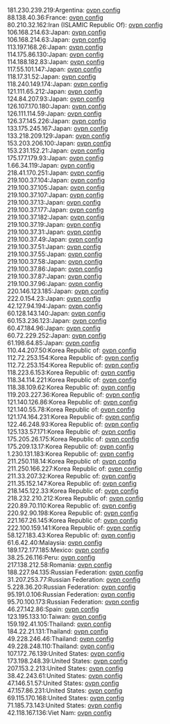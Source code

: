181.230.239.219:Argentina: [ovpn config](vpn/181_230_239_219.ovpn)  
88.138.40.36:France: [ovpn config](vpn/88_138_40_36.ovpn)  
80.210.32.162:Iran (ISLAMIC Republic Of): [ovpn config](vpn/80_210_32_162.ovpn)  
106.168.214.63:Japan: [ovpn config](vpn/106_168_214_63.ovpn)  
106.168.214.63:Japan: [ovpn config](vpn/106_168_214_63.ovpn)  
113.197.168.26:Japan: [ovpn config](vpn/113_197_168_26.ovpn)  
114.175.86.130:Japan: [ovpn config](vpn/114_175_86_130.ovpn)  
114.188.182.83:Japan: [ovpn config](vpn/114_188_182_83.ovpn)  
117.55.101.147:Japan: [ovpn config](vpn/117_55_101_147.ovpn)  
118.17.31.52:Japan: [ovpn config](vpn/118_17_31_52.ovpn)  
118.240.149.174:Japan: [ovpn config](vpn/118_240_149_174.ovpn)  
121.111.65.212:Japan: [ovpn config](vpn/121_111_65_212.ovpn)  
124.84.207.93:Japan: [ovpn config](vpn/124_84_207_93.ovpn)  
126.107.170.180:Japan: [ovpn config](vpn/126_107_170_180.ovpn)  
126.111.114.59:Japan: [ovpn config](vpn/126_111_114_59.ovpn)  
126.37.145.226:Japan: [ovpn config](vpn/126_37_145_226.ovpn)  
133.175.245.167:Japan: [ovpn config](vpn/133_175_245_167.ovpn)  
133.218.209.129:Japan: [ovpn config](vpn/133_218_209_129.ovpn)  
153.203.206.100:Japan: [ovpn config](vpn/153_203_206_100.ovpn)  
153.231.152.21:Japan: [ovpn config](vpn/153_231_152_21.ovpn)  
175.177.179.93:Japan: [ovpn config](vpn/175_177_179_93.ovpn)  
1.66.34.119:Japan: [ovpn config](vpn/1_66_34_119.ovpn)  
218.41.170.251:Japan: [ovpn config](vpn/218_41_170_251.ovpn)  
219.100.37.104:Japan: [ovpn config](vpn/219_100_37_104.ovpn)  
219.100.37.105:Japan: [ovpn config](vpn/219_100_37_105.ovpn)  
219.100.37.107:Japan: [ovpn config](vpn/219_100_37_107.ovpn)  
219.100.37.13:Japan: [ovpn config](vpn/219_100_37_13.ovpn)  
219.100.37.177:Japan: [ovpn config](vpn/219_100_37_177.ovpn)  
219.100.37.182:Japan: [ovpn config](vpn/219_100_37_182.ovpn)  
219.100.37.19:Japan: [ovpn config](vpn/219_100_37_19.ovpn)  
219.100.37.31:Japan: [ovpn config](vpn/219_100_37_31.ovpn)  
219.100.37.49:Japan: [ovpn config](vpn/219_100_37_49.ovpn)  
219.100.37.51:Japan: [ovpn config](vpn/219_100_37_51.ovpn)  
219.100.37.55:Japan: [ovpn config](vpn/219_100_37_55.ovpn)  
219.100.37.58:Japan: [ovpn config](vpn/219_100_37_58.ovpn)  
219.100.37.86:Japan: [ovpn config](vpn/219_100_37_86.ovpn)  
219.100.37.87:Japan: [ovpn config](vpn/219_100_37_87.ovpn)  
219.100.37.96:Japan: [ovpn config](vpn/219_100_37_96.ovpn)  
220.146.123.185:Japan: [ovpn config](vpn/220_146_123_185.ovpn)  
222.0.154.23:Japan: [ovpn config](vpn/222_0_154_23.ovpn)  
42.127.94.194:Japan: [ovpn config](vpn/42_127_94_194.ovpn)  
60.128.143.140:Japan: [ovpn config](vpn/60_128_143_140.ovpn)  
60.153.236.123:Japan: [ovpn config](vpn/60_153_236_123.ovpn)  
60.47.184.96:Japan: [ovpn config](vpn/60_47_184_96.ovpn)  
60.72.229.252:Japan: [ovpn config](vpn/60_72_229_252.ovpn)  
61.198.64.85:Japan: [ovpn config](vpn/61_198_64_85.ovpn)  
110.44.207.50:Korea Republic of: [ovpn config](vpn/110_44_207_50.ovpn)  
112.72.253.154:Korea Republic of: [ovpn config](vpn/112_72_253_154.ovpn)  
112.72.253.154:Korea Republic of: [ovpn config](vpn/112_72_253_154.ovpn)  
118.223.6.153:Korea Republic of: [ovpn config](vpn/118_223_6_153.ovpn)  
118.34.114.221:Korea Republic of: [ovpn config](vpn/118_34_114_221.ovpn)  
118.38.109.62:Korea Republic of: [ovpn config](vpn/118_38_109_62.ovpn)  
119.203.227.36:Korea Republic of: [ovpn config](vpn/119_203_227_36.ovpn)  
121.140.126.86:Korea Republic of: [ovpn config](vpn/121_140_126_86.ovpn)  
121.140.55.78:Korea Republic of: [ovpn config](vpn/121_140_55_78.ovpn)  
121.174.164.231:Korea Republic of: [ovpn config](vpn/121_174_164_231.ovpn)  
122.46.248.93:Korea Republic of: [ovpn config](vpn/122_46_248_93.ovpn)  
125.133.57.171:Korea Republic of: [ovpn config](vpn/125_133_57_171.ovpn)  
175.205.26.175:Korea Republic of: [ovpn config](vpn/175_205_26_175.ovpn)  
175.209.13.17:Korea Republic of: [ovpn config](vpn/175_209_13_17.ovpn)  
1.230.131.183:Korea Republic of: [ovpn config](vpn/1_230_131_183.ovpn)  
211.250.118.14:Korea Republic of: [ovpn config](vpn/211_250_118_14.ovpn)  
211.250.166.227:Korea Republic of: [ovpn config](vpn/211_250_166_227.ovpn)  
211.33.207.32:Korea Republic of: [ovpn config](vpn/211_33_207_32.ovpn)  
211.35.152.147:Korea Republic of: [ovpn config](vpn/211_35_152_147.ovpn)  
218.145.122.33:Korea Republic of: [ovpn config](vpn/218_145_122_33.ovpn)  
218.232.210.212:Korea Republic of: [ovpn config](vpn/218_232_210_212.ovpn)  
220.89.70.110:Korea Republic of: [ovpn config](vpn/220_89_70_110.ovpn)  
220.92.90.198:Korea Republic of: [ovpn config](vpn/220_92_90_198.ovpn)  
221.167.26.145:Korea Republic of: [ovpn config](vpn/221_167_26_145.ovpn)  
222.100.159.141:Korea Republic of: [ovpn config](vpn/222_100_159_141.ovpn)  
58.127.183.43:Korea Republic of: [ovpn config](vpn/58_127_183_43.ovpn)  
61.6.42.40:Malaysia: [ovpn config](vpn/61_6_42_40.ovpn)  
189.172.177.185:Mexico: [ovpn config](vpn/189_172_177_185.ovpn)  
38.25.26.116:Peru: [ovpn config](vpn/38_25_26_116.ovpn)  
217.138.212.58:Romania: [ovpn config](vpn/217_138_212_58.ovpn)  
188.227.94.135:Russian Federation: [ovpn config](vpn/188_227_94_135.ovpn)  
31.207.253.77:Russian Federation: [ovpn config](vpn/31_207_253_77.ovpn)  
5.228.36.20:Russian Federation: [ovpn config](vpn/5_228_36_20.ovpn)  
95.191.0.106:Russian Federation: [ovpn config](vpn/95_191_0_106.ovpn)  
95.70.100.173:Russian Federation: [ovpn config](vpn/95_70_100_173.ovpn)  
46.27.142.86:Spain: [ovpn config](vpn/46_27_142_86.ovpn)  
123.195.133.10:Taiwan: [ovpn config](vpn/123_195_133_10.ovpn)  
159.192.41.105:Thailand: [ovpn config](vpn/159_192_41_105.ovpn)  
184.22.21.131:Thailand: [ovpn config](vpn/184_22_21_131.ovpn)  
49.228.246.46:Thailand: [ovpn config](vpn/49_228_246_46.ovpn)  
49.228.248.110:Thailand: [ovpn config](vpn/49_228_248_110.ovpn)  
107.172.76.139:United States: [ovpn config](vpn/107_172_76_139.ovpn)  
173.198.248.39:United States: [ovpn config](vpn/173_198_248_39.ovpn)  
207.153.2.213:United States: [ovpn config](vpn/207_153_2_213.ovpn)  
38.42.243.61:United States: [ovpn config](vpn/38_42_243_61.ovpn)  
47.146.51.57:United States: [ovpn config](vpn/47_146_51_57.ovpn)  
47.157.86.231:United States: [ovpn config](vpn/47_157_86_231.ovpn)  
69.115.170.168:United States: [ovpn config](vpn/69_115_170_168.ovpn)  
71.185.73.143:United States: [ovpn config](vpn/71_185_73_143.ovpn)  
42.118.167.136:Viet Nam: [ovpn config](vpn/42_118_167_136.ovpn)  
